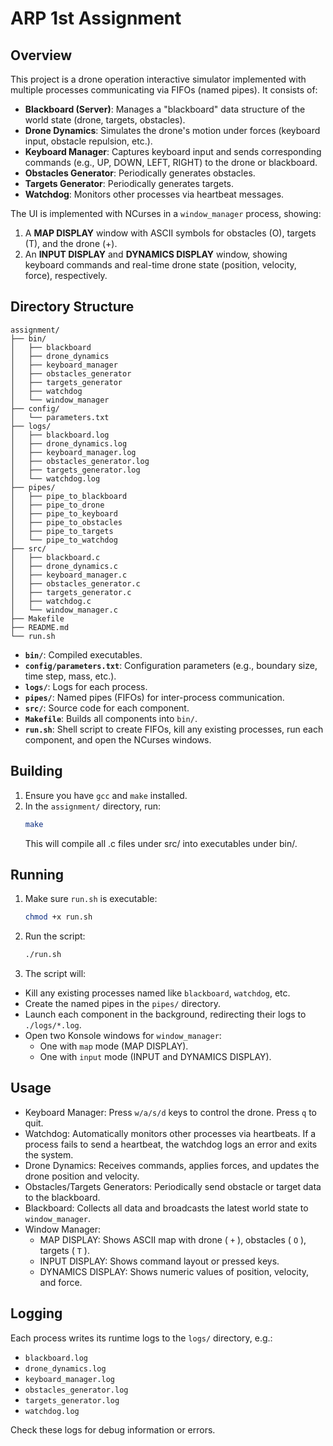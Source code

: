 # ARP 1st Assignment


## Overview
This project is a drone operation interactive simulator implemented with multiple processes communicating via FIFOs (named pipes). It consists of:
- **Blackboard (Server)**: Manages a "blackboard" data structure of the world state (drone, targets, obstacles).
- **Drone Dynamics**: Simulates the drone's motion under forces (keyboard input, obstacle repulsion, etc.).
- **Keyboard Manager**: Captures keyboard input and sends corresponding commands (e.g., UP, DOWN, LEFT, RIGHT) to the drone or blackboard.
- **Obstacles Generator**: Periodically generates obstacles.
- **Targets Generator**: Periodically generates targets.
- **Watchdog**: Monitors other processes via heartbeat messages.

The UI is implemented with NCurses in a `window_manager` process, showing:
1. A **MAP DISPLAY** window with ASCII symbols for obstacles (O), targets (T), and the drone (+).
2. An **INPUT DISPLAY** and **DYNAMICS DISPLAY** window, showing keyboard commands and real-time drone state (position, velocity, force), respectively.


## Directory Structure
```
assignment/
├── bin/
│   ├── blackboard
│   ├── drone_dynamics
│   ├── keyboard_manager
│   ├── obstacles_generator
│   ├── targets_generator
│   ├── watchdog
│   └── window_manager
├── config/
│   └── parameters.txt
├── logs/
│   ├── blackboard.log
│   ├── drone_dynamics.log
│   ├── keyboard_manager.log
│   ├── obstacles_generator.log
│   ├── targets_generator.log
│   └── watchdog.log
├── pipes/
│   ├── pipe_to_blackboard
│   ├── pipe_to_drone
│   ├── pipe_to_keyboard
│   ├── pipe_to_obstacles
│   ├── pipe_to_targets
│   └── pipe_to_watchdog
├── src/
│   ├── blackboard.c
│   ├── drone_dynamics.c
│   ├── keyboard_manager.c
│   ├── obstacles_generator.c
│   ├── targets_generator.c
│   ├── watchdog.c
│   └── window_manager.c
├── Makefile
├── README.md
└── run.sh
```

- **`bin/`**: Compiled executables.
- **`config/parameters.txt`**: Configuration parameters (e.g., boundary size, time step, mass, etc.).
- **`logs/`**: Logs for each process.
- **`pipes/`**: Named pipes (FIFOs) for inter-process communication.
- **`src/`**: Source code for each component.
- **`Makefile`**: Builds all components into `bin/`.
- **`run.sh`**: Shell script to create FIFOs, kill any existing processes, run each component, and open the NCurses windows.


## Building
1. Ensure you have `gcc` and `make` installed.
2. In the `assignment/` directory, run:
   ```bash
   make
   ```
    This will compile all .c files under src/ into executables under bin/.


## Running
1. Make sure `run.sh` is executable:
    ```bash
   chmod +x run.sh
   ```
2. Run the script:
   ```bash
   ./run.sh
   ```
3. The script will:
- Kill any existing processes named like `blackboard`, `watchdog`, etc.
- Create the named pipes in the `pipes/` directory.
- Launch each component in the background, redirecting their logs to `./logs/*.log`.
- Open two Konsole windows for `window_manager`:
    - One with `map` mode (MAP DISPLAY).
    - One with `input` mode (INPUT and DYNAMICS DISPLAY).


## Usage
- Keyboard Manager: Press `w/a/s/d` keys to control the drone. Press `q` to quit.
- Watchdog: Automatically monitors other processes via heartbeats. If a process fails to send a heartbeat, the watchdog logs an error and exits the system.
- Drone Dynamics: Receives commands, applies forces, and updates the drone position and velocity.
- Obstacles/Targets Generators: Periodically send obstacle or target data to the blackboard.
- Blackboard: Collects all data and broadcasts the latest world state to `window_manager`.
- Window Manager:
    - MAP DISPLAY: Shows ASCII map with drone ( `+` ), obstacles ( `O` ), targets ( `T` ).
    - INPUT DISPLAY: Shows command layout or pressed keys.
    - DYNAMICS DISPLAY: Shows numeric values of position, velocity, and force.


## Logging
Each process writes its runtime logs to the `logs/` directory, e.g.:

- `blackboard.log`
- `drone_dynamics.log`
- `keyboard_manager.log`
- `obstacles_generator.log`
- `targets_generator.log`
- `watchdog.log`

Check these logs for debug information or errors.